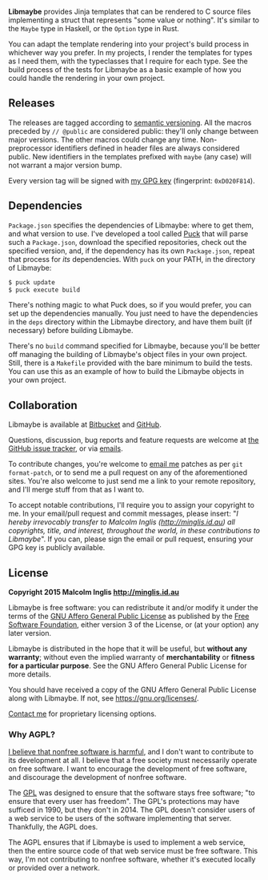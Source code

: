 
**Libmaybe** provides Jinja templates that can be rendered to C source files implementing a struct that represents "some value or nothing". It's similar to the `Maybe` type in Haskell, or the `Option` type in Rust.

You can adapt the template rendering into your project's build process in whichever way you prefer. In my projects, I render the templates for types as I need them, with the typeclasses that I require for each type. See the build process of the tests for Libmaybe as a basic example of how you could handle the rendering in your own project.


## Releases

The releases are tagged according to [semantic versioning](http://semver.org/spec/v2.0.0.html). All the macros preceded by `// @public` are considered public: they'll only change between major versions. The other macros could change any time. Non-preprocessor identifiers defined in header files are always considered public. New identifiers in the templates prefixed with `maybe` (any case) will not warrant a major version bump.

Every version tag will be signed with [my GPG key](http://pool.sks-keyservers.net/pks/lookup?op=vindex&search=0xD020F814) (fingerprint: `0xD020F814`).


## Dependencies

`Package.json` specifies the dependencies of Libmaybe: where to get them, and what version to use. I've developed a tool called [Puck](https://bitbucket.org/mcinglis/puck) that will parse such a `Package.json`, download the specified repositories, check out the specified version, and, if the dependency has its own `Package.json`, repeat that process for *its* dependencies. With `puck` on your PATH, in the directory of Libmaybe:

``` sh
$ puck update
$ puck execute build
```

There's nothing magic to what Puck does, so if you would prefer, you can set up the dependencies manually. You just need to have the dependencies in the `deps` directory within the Libmaybe directory, and have them built (if necessary) before building Libmaybe.

There's no `build` command specified for Libmaybe, because you'll be better off managing the building of Libmaybe's object files in your own project. Still, there is a `Makefile` provided with the bare minimum to build the tests. You can use this as an example of how to build the Libmaybe objects in your own project.


## Collaboration

Libmaybe is available at [Bitbucket](https://bitbucket.org/mcinglis/libmaybe) and [GitHub](https://github.com/mcinglis/libmaybe).

Questions, discussion, bug reports and feature requests are welcome at [the GitHub issue tracker](https://github.com/mcinglis/libmaybe/issues), or via [emails](mailto:me@minglis.id.au).

To contribute changes, you're welcome to [email me](mailto:me@minglis.id.au) patches as per `git format-patch`, or to send me a pull request on any of the aforementioned sites. You're also welcome to just send me a link to your remote repository, and I'll merge stuff from that as I want to.

To accept notable contributions, I'll require you to assign your copyright to me. In your email/pull request and commit messages, please insert: "*I hereby irrevocably transfer to Malcolm Inglis (http://minglis.id.au) all copyrights, title, and interest, throughout the world, in these contributions to Libmaybe*". If you can, please sign the email or pull request, ensuring your GPG key is publicly available.


## License

**Copyright 2015 Malcolm Inglis <http://minglis.id.au>**

Libmaybe is free software: you can redistribute it and/or modify it under the terms of the [GNU Affero General Public License](https://gnu.org/licenses/agpl.html) as published by the [Free Software Foundation](https://fsf.org), either version 3 of the License, or (at your option) any later version.

Libmaybe is distributed in the hope that it will be useful, but **without any warranty**; without even the implied warranty of **merchantability** or **fitness for a particular purpose**. See the GNU Affero General Public License for more details.

You should have received a copy of the GNU Affero General Public License along with Libmaybe. If not, see <https://gnu.org/licenses/>.

[Contact me](mailto:me@minglis.id.au) for proprietary licensing options.

### Why AGPL?

[I believe that nonfree software is harmful](http://minglis.id.au/blog/2014/04/09/free-software-free-society.html), and I don't want to contribute to its development at all. I believe that a free society must necessarily operate on free software. I want to encourage the development of free software, and discourage the development of nonfree software.

The [GPL](https://gnu.org/licenses/gpl.html) was designed to ensure that the software stays free software; "to ensure that every user has freedom". The GPL's protections may have sufficed in 1990, but they don't in 2014. The GPL doesn't consider users of a web service to be users of the software implementing that server. Thankfully, the AGPL does.

The AGPL ensures that if Libmaybe is used to implement a web service, then the entire source code of that web service must be free software. This way, I'm not contributing to nonfree software, whether it's executed locally or provided over a network.

